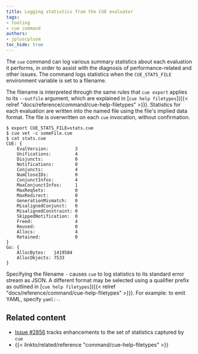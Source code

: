 ```yaml
---
title: Logging statistics from the CUE evaluator
tags:
- tooling
- cue command
authors:
- jpluscplusm
toc_hide: true
---
```


The `cue` command can log various summary statistics about each evaluation it
performs, in order to assist with the diagnosis of performance-related and
other issues. The command logs statistics when the `CUE_STATS_FILE` environment
variable is set to a filename.

The filename is interpreted through the same rules that `cue export` applies to
its `--outfile` argument, which are explained in
[`cue help filetypes`]({{< relref "docs/reference/command/cue-help-filetypes" >}}).
Statistics for each evaluation are written into the named file using the file's
implied data format.
The file is overwritten on each `cue` invocation, without confirmation.

<!--more-->

```` { .text title="TERMINAL" data-copy="export CUE_STATS_FILE=stats.cue&#10;cue vet -c someFile.cue&#10;cat stats.cue" }
$ export CUE_STATS_FILE=stats.cue
$ cue vet -c someFile.cue
$ cat stats.cue
CUE: {
	EvalVersion:          3
	Unifications:         4
	Disjuncts:            0
	Notifications:        0
	Conjuncts:            4
	NumCloseIDs:          0
	ConjunctInfos:        4
	MaxConjunctInfos:     1
	MaxReqSets:           0
	MaxRedirect:          0
	GenerationMismatch:   0
	MisalignedConjunct:   0
	MisalignedConstraint: 0
	SkippedNotification:  0
	Freed:                4
	Reused:               0
	Allocs:               4
	Retained:             0
}
Go: {
	AllocBytes:   1419584
	AllocObjects: 7533
}
````

Specifying the filename `-` causes `cue` to log statistics to its standard error stream as JSON.
A different format may be selected using a qualifier prefix as outlined in
[`cue help filetypes`]({{< relref "docs/reference/command/cue-help-filetypes" >}}).
For example: to emit YAML, specify `yaml:-`.

<!-- TODO: what do the emitted stats mean?
## Interpreting the statistics
-->

## Related content

- [Issue #2856](/issue/2856) tracks enhancements to the set of statistics captured by `cue`
- {{< linkto/related/reference "command/cue-help-filetypes" >}}
